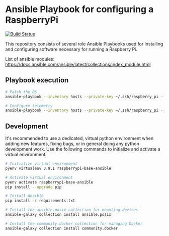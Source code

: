 # Ansible Playbook for configuring a RaspberryPi

[![Build Status](https://cloud.drone.io/api/badges/MattKempfert/raspberrypi-base-ansible/status.svg)](https://cloud.drone.io/MattKempfert/raspberrypi-base-ansible)

This repository consists of several role Ansible Playbooks used for installing and configuring software necessary for running a Raspberry Pi.

List of ansible modules: https://docs.ansible.com/ansible/latest/collections/index_module.html

## Playbook execution

```sh
# Patch the OS
ansible-playbook --inventory hosts --private-key ~/.ssh/raspberry_pi --tags patching playbook.yml

# Configure telemetry
ansible-playbook --inventory hosts --private-key ~/.ssh/raspberry_pi --tags telemetry playbook.yml
```

## Development

It's recommended to use a dedicated, virtual python environment when adding new features, fixing bugs, or in general doing any python development work. Use the following commands to initialize and activate a virtual environment.

```zsh
# Initialize virtual environment
pyenv virtualenv 3.9.1 raspberrypi-base-ansible

# Activate virtual environment
pyenv activate raspberrypi-base-ansible
pip install --upgrade pip

# Install Ansible
pip install -r requirements.txt

# Install the ansible.posix collection for mounting devices
ansible-galaxy collection install ansible.posix

# Install the community.docker collection for managing Docker
ansible-galaxy collection install community.docker
```

